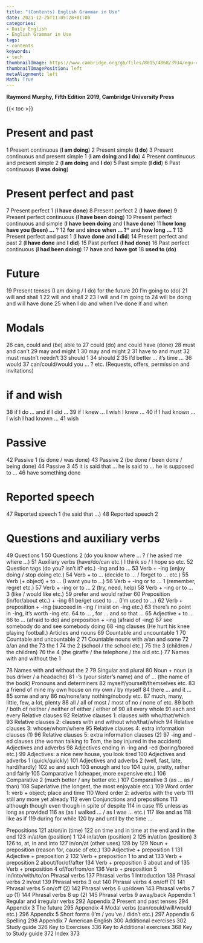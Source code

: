 ```yaml
---
title: "(Contents) English Grammar in Use"
date: 2021-12-25T11:05:28+01:00
categories:
- Daily English
- English Grammar in Use
tags:
- contents
keywords:
- tech
thumbnailImage: https://www.cambridge.org/gb/files/8015/4868/3934/egu-cover-large-cropped.png
thumbnailImagePosition: left
metaAlignment: left
Math: True
---
```

**Raymond Murphy, Fifth Edition 2019, Cambridge University Press**
<!--more-->
{{< toc >}}

# Present and past

1 Present continuous (**I am doing**)
2 Present simple (**I do**)
3 Present continuous and present simple 1 (**I am doing** and **I do**)
4 Present continuous and present simple 2 (**I am doing** and **I do**)
5 Past simple (**I did**)
6 Past continuous (**I was doing**)

# Present perfect and past

7 Present perfect 1 (**I have done**)
8 Present perfect 2 (**I have done**)
9 Present perfect continuous (**I have been doing**)
10 Present perfect continuous and simple (**I have been doing** and **I have done**)
11 **how long have you (been) …** ?
12 **for** and **since when … ?*** and **how long … ?**
13 Present perfect and past 1 (**I have done** and **I did**)
14 Present perfect and past 2 (**I have done** and **I did**)
15 Past perfect (**I had done**)
16 Past perfect continuous (**I had been doing**)
17 **have** and **have got**
18 **used to (do)**

# Future

19 Present tenses (I am doing / I do) for the future
20 I’m going to (do)
21 will and shall 1
22 will and shall 2
23 I will and I’m going to
24 will be doing and will have done
25 when I do and when I’ve done if and when

# Modals

26 can, could and (be) able to
27 could (do) and could have (done)
28 must and can’t
29 may and might 1
30 may and might 2
31 have to and must
32 must mustn’t needn’t
33 should 1
34 should 2
35 I’d better … it’s time …
36 would
37 can/could/would you … ? etc. (Requests, offers, permission and invitations)

# if and wish

38 if I do … and if I did …
39 if I knew … I wish I knew …
40 if I had known … I wish I had known …
41 wish

# Passive

42 Passive 1 (is done / was done)
43 Passive 2 (be done / been done / being done)
44 Passive 3
45 it is said that … he is said to … he is supposed to …
46 have something done

# Reported speech

47 Reported speech 1 (he said that …)
48 Reported speech 2

# Questions and auxiliary verbs

49 Questions 1
50 Questions 2 (do you know where … ? / he asked me where …)
51 Auxiliary verbs (have/do/can etc.) I think so / I hope so etc.
52 Question tags (do you? isn’t it? etc.)
-ing and to …
53 Verb + -ing (enjoy doing / stop doing etc.)
54 Verb + to … (decide to … / forget to … etc.)
55 Verb (+ object) + to … (I want you to …)
56 Verb + -ing or to … 1 (remember, regret etc.)
57 Verb + -ing or to … 2 (try, need, help)
58 Verb + -ing or to … 3 (like / would like etc.)
59 prefer and would rather
60 Preposition (in/for/about etc.) + -ing
61 be/get used to … (I’m used to …)
62 Verb + preposition + -ing (succeed in -ing / insist on -ing etc.)
63 there’s no point in -ing, it’s worth -ing etc.
64 to … , for … and so that …
65 Adjective + to …
66 to … (afraid to do) and preposition + -ing (afraid of -ing)
67 see somebody do and see somebody doing
68 -ing clauses (He hurt his knee playing football.)
Articles and nouns
69 Countable and uncountable 1
70 Countable and uncountable 2
71 Countable nouns with a/an and some
72 a/an and the
73 the 1
74 the 2 (school / the school etc.)
75 the 3 (children / the children)
76 the 4 (the giraffe / the telephone / the old etc.)
77 Names with and without the 1

78 Names with and without the 2
79 Singular and plural
80 Noun + noun (a bus driver / a headache)
81 -’s (your sister’s name) and of … (the name of the book)
Pronouns and determiners
82 myself/yourself/themselves etc.
83 a friend of mine my own house on my own / by myself
84 there … and it …
85 some and any
86 no/none/any nothing/nobody etc.
87 much, many, little, few, a lot, plenty
88 all / all of most / most of no / none of etc.
89 both / both of neither / neither of either / either of
90 all every whole
91 each and every
Relative clauses
92 Relative clauses 1: clauses with who/that/which
93 Relative clauses 2: clauses with and without who/that/which
94 Relative clauses 3: whose/whom/where
95 Relative clauses 4: extra information clauses (1)
96 Relative clauses 5: extra information clauses (2)
97 -ing and -ed clauses (the woman talking to Tom, the boy injured in the accident)
Adjectives and adverbs
98 Adjectives ending in -ing and -ed (boring/bored etc.)
99 Adjectives: a nice new house, you look tired
100 Adjectives and adverbs 1 (quick/quickly)
101 Adjectives and adverbs 2 (well, fast, late, hard/hardly)
102 so and such
103 enough and too
104 quite, pretty, rather and fairly
105 Comparative 1 (cheaper, more expensive etc.)
106 Comparative 2 (much better / any better etc.)
107 Comparative 3 (as … as / than)
108 Superlative (the longest, the most enjoyable etc.)
109 Word order 1: verb + object; place and time
110 Word order 2: adverbs with the verb
111 still any more yet already
112 even
Conjunctions and prepositions
113 although though even though in spite of despite
114 in case
115 unless as long as provided
116 as (as I walked … / as I was … etc.)
117 like and as
118 like as if
119 during for while
120 by and until by the time …

Prepositions
121 at/on/in (time)
122 on time and in time at the end and in the end
123 in/at/on (position) 1
124 in/at/on (position) 2
125 in/at/on (position) 3
126 to, at, in and into
127 in/on/at (other uses)
128 by
129 Noun + preposition (reason for, cause of etc.)
130 Adjective + preposition 1
131 Adjective + preposition 2
132 Verb + preposition 1 to and at
133 Verb + preposition 2 about/for/of/after
134 Verb + preposition 3 about and of
135 Verb + preposition 4 of/for/from/on
136 Verb + preposition 5 in/into/with/to/on
Phrasal verbs
137 Phrasal verbs 1 Introduction
138 Phrasal verbs 2 in/out
139 Phrasal verbs 3 out
140 Phrasal verbs 4 on/off (1)
141 Phrasal verbs 5 on/off (2)
142 Phrasal verbs 6 up/down
143 Phrasal verbs 7 up (1)
144 Phrasal verbs 8 up (2)
145 Phrasal verbs 9 away/back
Appendix 1 Regular and irregular verbs 292
Appendix 2 Present and past tenses 294
Appendix 3 The future 295
Appendix 4 Modal verbs (can/could/will/would etc.) 296
Appendix 5 Short forms (I’m / you’ve / didn’t etc.) 297
Appendix 6 Spelling 298
Appendix 7 American English 300
Additional exercises 302
Study guide 326
Key to Exercises 336
Key to Additional exercises 368
Key to Study guide 372
Index 373
